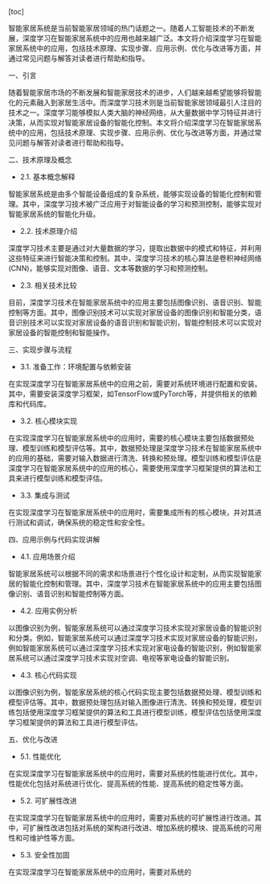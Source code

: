 
[toc]                    
                
                
智能家居系统是当前智能家居领域的热门话题之一。随着人工智能技术的不断发展，深度学习在智能家居系统中的应用也越来越广泛。本文将介绍深度学习在智能家居系统中的应用，包括技术原理、实现步骤、应用示例、优化与改进等方面，并通过常见问题与解答对读者进行帮助和指导。

一、引言

随着智能家居市场的不断发展和智能家居技术的进步，人们越来越希望能够将智能化的元素融入到家居生活中。而深度学习技术则是当前智能家居领域最引人注目的技术之一。深度学习能够模拟人类大脑的神经网络，从大量数据中学习特征并进行决策，从而实现对智能家居设备的智能化控制。本文将介绍深度学习在智能家居系统中的应用，包括技术原理、实现步骤、应用示例、优化与改进等方面，并通过常见问题与解答对读者进行帮助和指导。

二、技术原理及概念

- 2.1. 基本概念解释

智能家居系统是由多个智能设备组成的复杂系统，能够实现设备的智能化控制和管理。其中，深度学习技术被广泛应用于对智能设备的学习和预测控制，能够实现对智能家居系统的智能化升级。

- 2.2. 技术原理介绍

深度学习技术主要是通过对大量数据的学习，提取出数据中的模式和特征，并利用这些特征来进行智能决策和控制。其中，深度学习技术的核心算法是卷积神经网络(CNN)，能够实现对图像、语音、文本等数据的学习和预测控制。

- 2.3. 相关技术比较

目前，深度学习技术在智能家居系统中的应用主要包括图像识别、语音识别、智能控制等方面。其中，图像识别技术可以实现对家居设备的图像识别和智能分类，语音识别技术可以实现对家居设备的语音识别和智能识别，智能控制技术可以实现对家居设备的智能控制和智能操作。

三、实现步骤与流程

- 3.1. 准备工作：环境配置与依赖安装

在实现深度学习在智能家居系统中的应用之前，需要对系统环境进行配置和安装。其中，需要安装深度学习框架，如TensorFlow或PyTorch等，并提供相关的依赖库和代码库。

- 3.2. 核心模块实现

在实现深度学习在智能家居系统中的应用时，需要的核心模块主要包括数据预处理、模型训练和模型评估等。其中，数据预处理是深度学习技术在智能家居系统中的应用的基础，需要对输入数据进行清洗、转换和预处理。模型训练和模型评估是深度学习在智能家居系统中的应用的核心，需要使用深度学习框架提供的算法和工具来进行模型训练和模型评估。

- 3.3. 集成与测试

在实现深度学习在智能家居系统中的应用时，需要集成所有的核心模块，并对其进行测试和调试，确保系统的稳定性和安全性。

四、应用示例与代码实现讲解

- 4.1. 应用场景介绍

智能家居系统可以根据不同的需求和场景进行个性化设计和定制，从而实现智能家居的智能化控制和管理。其中，深度学习技术在智能家居系统中的应用主要包括图像识别、语音识别和智能控制等方面。

- 4.2. 应用实例分析

以图像识别为例，智能家居系统可以通过深度学习技术实现对家居设备的智能识别和分类。例如，智能家居系统可以通过深度学习技术实现对家居设备的智能识别，例如智能家居系统可以通过深度学习技术实现对家电设备的智能识别，例如智能家居系统可以通过深度学习技术实现对空调、电视等家电设备的智能识别。

- 4.3. 核心代码实现

以图像识别为例，智能家居系统的核心代码实现主要包括数据预处理、模型训练和模型评估等。其中，数据预处理包括对输入图像进行清洗、转换和预处理，模型训练包括使用深度学习框架提供的算法和工具进行模型训练，模型评估包括使用深度学习框架提供的算法和工具进行模型评估。

五、优化与改进

- 5.1. 性能优化

在实现深度学习在智能家居系统中的应用时，需要对系统的性能进行优化。其中，性能优化包括对系统进行优化、提高系统的性能、提高系统的稳定性等方面。

- 5.2. 可扩展性改进

在实现深度学习在智能家居系统中的应用时，需要对系统的可扩展性进行改进。其中，可扩展性改进包括对系统的架构进行改进、增加系统的模块、提高系统的可用性和可维护性等方面。

- 5.3. 安全性加固

在实现深度学习在智能家居系统中的应用时，需要对系统的

